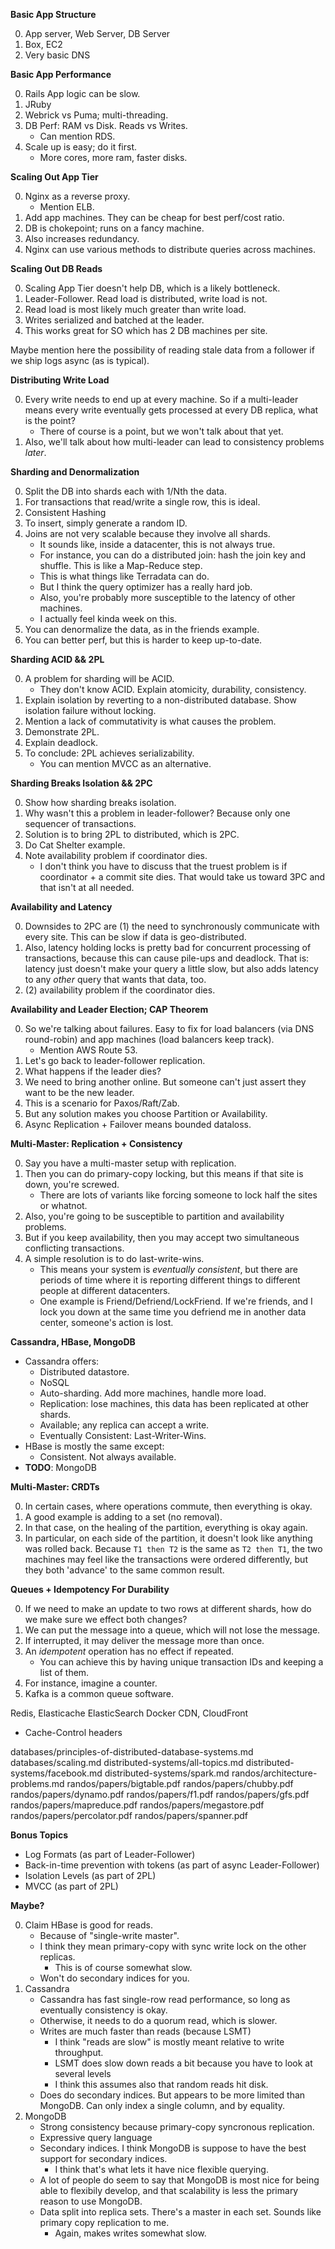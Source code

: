 **Basic App Structure**

0. App server, Web Server, DB Server
0. Box, EC2
0. Very basic DNS

**Basic App Performance**

0. Rails App logic can be slow.
0. JRuby
0. Webrick vs Puma; multi-threading.
0. DB Perf: RAM vs Disk. Reads vs Writes.
    * Can mention RDS.
0. Scale up is easy; do it first.
    * More cores, more ram, faster disks.

**Scaling Out App Tier**

0. Nginx as a reverse proxy.
    * Mention ELB.
0. Add app machines. They can be cheap for best perf/cost ratio.
0. DB is chokepoint; runs on a fancy machine.
0. Also increases redundancy.
0. Nginx can use various methods to distribute queries across
   machines.

**Scaling Out DB Reads**

0. Scaling App Tier doesn't help DB, which is a likely bottleneck.
0. Leader-Follower. Read load is distributed, write load is not.
0. Read load is most likely much greater than write load.
0. Writes serialized and batched at the leader.
0. This works great for SO which has 2 DB machines per site.

Maybe mention here the possibility of reading stale data from a
follower if we ship logs async (as is typical).

**Distributing Write Load**

0. Every write needs to end up at every machine. So if a multi-leader
   means every write eventually gets processed at every DB replica,
   what is the point?
    * There of course is a point, but we won't talk about that yet.
0. Also, we'll talk about how multi-leader can lead to consistency
   problems *later*.

**Sharding and Denormalization**

0. Split the DB into shards each with 1/Nth the data.
0. For transactions that read/write a single row, this is ideal.
0. Consistent Hashing
0. To insert, simply generate a random ID.
0. Joins are not very scalable because they involve all shards.
    * It sounds like, inside a datacenter, this is not always true.
    * For instance, you can do a distributed join: hash the join key
      and shuffle. This is like a Map-Reduce step.
    * This is what things like Terradata can do.
    * But I think the query optimizer has a really hard job.
    * Also, you're probably more susceptible to the latency of other
      machines.
    * I actually feel kinda week on this.
0. You can denormalize the data, as in the friends example.
0. You can better perf, but this is harder to keep up-to-date.

**Sharding ACID && 2PL**

0. A problem for sharding will be ACID.
    * They don't know ACID. Explain atomicity, durability,
      consistency.
0. Explain isolation by reverting to a non-distributed database. Show
   isolation failure without locking.
0. Mention a lack of commutativity is what causes the problem.
0. Demonstrate 2PL.
0. Explain deadlock.
0. To conclude: 2PL achieves serializability.
    * You can mention MVCC as an alternative.

**Sharding Breaks Isolation && 2PC**

0. Show how sharding breaks isolation.
0. Why wasn't this a problem in leader-follower? Because only one
   sequencer of transactions.
0. Solution is to bring 2PL to distributed, which is 2PC.
0. Do Cat Shelter example.
0. Note availability problem if coordinator dies.
    * I don't think you have to discuss that the truest problem is if
      coordinator + a commit site dies. That would take us toward 3PC
      and that isn't at all needed.

**Availability and Latency**

0. Downsides to 2PC are (1) the need to synchronously communicate with
   every site. This can be slow if data is geo-distributed.
0. Also, latency holding locks is pretty bad for concurrent processing
   of transactions, because this can cause pile-ups and deadlock. That
   is: latency just doesn't make your query a little slow, but also
   adds latency to any *other* query that wants that data, too.
0. (2) availability problem if the coordinator dies.

**Availability and Leader Election; CAP Theorem**

0. So we're talking about failures. Easy to fix for load balancers
   (via DNS round-robin) and app machines (load balancers keep track).
    * Mention AWS Route 53.
0. Let's go back to leader-follower replication.
0. What happens if the leader dies?
0. We need to bring another online. But someone can't just assert they
   want to be the new leader.
0. This is a scenario for Paxos/Raft/Zab.
0. But any solution makes you choose Partition or Availability.
0. Async Replication + Failover means bounded dataloss.

**Multi-Master: Replication + Consistency**

0. Say you have a multi-master setup with replication.
0. Then you can do primary-copy locking, but this means if that site
   is down, you're screwed.
    * There are lots of variants like forcing someone to lock half the
      sites or whatnot.
0. Also, you're going to be susceptible to partition and availability
   problems.
0. But if you keep availability, then you may accept two simultaneous
   conflicting transactions.
0. A simple resolution is to do last-write-wins.
    * This means your system is *eventually consistent*, but there are
      periods of time where it is reporting different things to
      different people at different datacenters.
    * One example is Friend/Defriend/LockFriend. If we're friends, and
      I lock you down at the same time you defriend me in another data
      center, someone's action is lost.

**Cassandra, HBase, MongoDB**

* Cassandra offers:
    * Distributed datastore.
    * NoSQL
    * Auto-sharding. Add more machines, handle more load.
    * Replication: lose machines, this data has been replicated at
      other shards.
    * Available; any replica can accept a write.
    * Eventually Consistent: Last-Writer-Wins.
* HBase is mostly the same except:
    * Consistent. Not always available.
* **TODO**: MongoDB

**Multi-Master: CRDTs**

0. In certain cases, where operations commute, then everything is
   okay.
0. A good example is adding to a set (no removal).
0. In that case, on the healing of the partition, everything is okay
   again.
0. In particular, on each side of the partition, it doesn't look like
   anything was rolled back. Because `T1 then T2` is the same as `T2
   then T1`, the two machines may feel like the transactions were
   ordered differently, but they both 'advance' to the same common
   result.

**Queues + Idempotency For Durability**

0. If we need to make an update to two rows at different shards, how
   do we make sure we effect both changes?
0. We can put the message into a queue, which will not lose the
   message.
0. If interrupted, it may deliver the message more than once.
0. An *idempotent* operation has no effect if repeated.
    * You can achieve this by having unique transaction IDs and
      keeping a list of them.
0. For instance, imagine a counter.
0. Kafka is a common queue software.

Redis, Elasticache
ElasticSearch
Docker
CDN, CloudFront
* Cache-Control headers

databases/principles-of-distributed-database-systems.md
databases/scaling.md
distributed-systems/all-topics.md
distributed-systems/facebook.md
distributed-systems/spark.md
randos/architecture-problems.md
randos/papers/bigtable.pdf
randos/papers/chubby.pdf
randos/papers/dynamo.pdf
randos/papers/f1.pdf
randos/papers/gfs.pdf
randos/papers/mapreduce.pdf
randos/papers/megastore.pdf
randos/papers/percolator.pdf
randos/papers/spanner.pdf

**Bonus Topics**

* Log Formats (as part of Leader-Follower)
* Back-in-time prevention with tokens (as part of async Leader-Follower)
* Isolation Levels (as part of 2PL)
* MVCC (as part of 2PL)

**Maybe?**

0. Claim HBase is good for reads.
    * Because of "single-write master".
    * I think they mean primary-copy with sync write lock on the other
      replicas.
        * This is of course somewhat slow.
    * Won't do secondary indices for you.
0. Cassandra
    * Cassandra has fast single-row read performance, so long as
      eventually consistency is okay.
    * Otherwise, it needs to do a quorum read, which is slower.
    * Writes are much faster than reads (because LSMT)
        * I think "reads are slow" is mostly meant relative to write
          throughput.
        * LSMT does slow down reads a bit because you have to look at
          several levels
        * I think this assumes also that random reads hit disk.
    * Does do secondary indices. But appears to be more limited than
      MongoDB. Can only index a single column, and by equality.
0. MongoDB
    * Strong consistency because primary-copy syncronous replication.
    * Expressive query language
    * Secondary indices. I think MongoDB is suppose to have the best
      support for secondary indices.
        * I think that's what lets it have nice flexible querying.
    * A lot of people do seem to say that MongoDB is most nice for
      being able to flexibily develop, and that scalability is less
      the primary reason to use MongoDB.
    * Data split into replica sets. There's a master in each
      set. Sounds like primary copy replication to me.
        * Again, makes writes somewhat slow.
